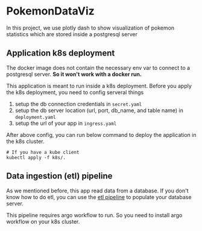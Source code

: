 # PokemonDataViz

In this project, we use plotly dash to show visualization of pokemon statistics which are stored inside a postgresql
server

## Application k8s deployment

The docker image does not contain the necessary env var to connect to a postgresql server. **So it won't work with a docker run.** 

This application is meant to run inside a k8s deployment. Before you apply the k8s deployment, you need to config serveral things
1. setup the db connection credentials in `secret.yaml`
2. setup the db server location (url, port, db_name, and table name) in `deployment.yaml`
3. setup the url of your app in `ingress.yaml`

After above config, you can run below command to deploy the application in the k8s cluster.
```shell
# If you have a kube client
kubectl apply -f k8s/.
```

## Data ingestion (etl) pipeline

As we mentioned before, this app read data from a database. If you don't know how to do etl, you can use the [etl pipeline](argo_workflow/pokemon_etl_data_pipeline.yaml) to populate your database server.

This pipeline requires argo workflow to run. So you need to install argo workflow on your k8s cluster.